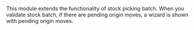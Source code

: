 This module extends the functionality of stock picking batch. When you validate stock batch, if there are pending origin moves, a wizard is shown with pending origin moves.
